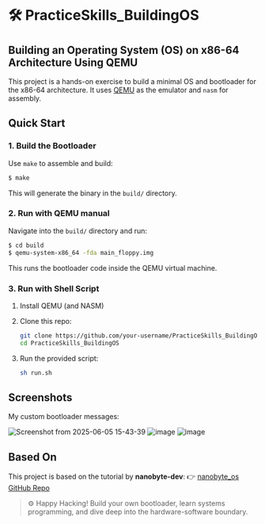 # 🛠️ PracticeSkills_BuildingOS

## Building an Operating System (OS) on x86-64 Architecture Using QEMU

This project is a hands-on exercise to build a minimal OS and bootloader for the x86-64 architecture. It uses [QEMU](https://www.qemu.org/) as the emulator and `nasm` for assembly.


## Quick Start

### 1. Build the Bootloader

Use `make` to assemble and build:

```bash
$ make
````

This will generate the binary in the `build/` directory.

### 2. Run with QEMU manual 

Navigate into the `build/` directory and run:

```bash
$ cd build
$ qemu-system-x86_64 -fda main_floppy.img
```

This runs the bootloader code inside the QEMU virtual machine.

### 3. Run with Shell Script

1. Install QEMU (and NASM)
2. Clone this repo:

   ```bash
   git clone https://github.com/your-username/PracticeSkills_BuildingOS
   cd PracticeSkills_BuildingOS
   ```
3. Run the provided script:

   ```bash
   sh run.sh
   ```


## Screenshots

My custom bootloader messages:

![Screenshot from 2025-06-05 15-43-39](https://github.com/user-attachments/assets/cb482ac7-adb1-4048-ad9b-04322a59eafb)
![image](https://github.com/user-attachments/assets/676d6a9a-2fbf-4007-8b2c-74a40bae38ca)
![image](https://github.com/user-attachments/assets/43f836c7-9181-4a71-8aac-ed1bbe4cc456)


## Based On

This project is based on the tutorial by **nanobyte-dev**:
👉 [nanobyte\_os GitHub Repo](https://github.com/nanobyte-dev/nanobyte_os)


> ⚙️ Happy Hacking! Build your own bootloader, learn systems programming, and dive deep into the hardware-software boundary.


